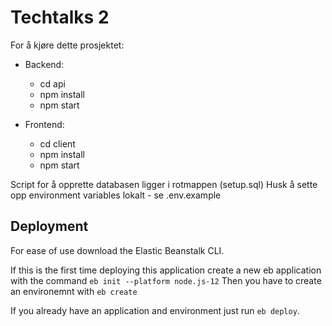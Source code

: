 # Techtalks 2
For å kjøre dette prosjektet:
* Backend:
  * cd api
  * npm install 
  * npm start

* Frontend:
  * cd client
  * npm install
  * npm start

Script for å opprette databasen ligger i rotmappen (setup.sql)
Husk å sette opp environment variables lokalt - se .env.example 

## Deployment

For ease of use download the Elastic Beanstalk CLI. 

If this is the first time deploying this application create a new eb application with the command ```eb init --platform node.js-12```
Then you have to create an environemnt with ```eb create```

If you already have an application and environment just run ```eb deploy```. 